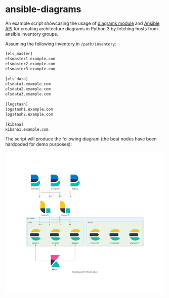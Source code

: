 # ansible-diagrams

An example script showcasing the usage of [diagrams module](https://github.com/mingrammer/diagrams) and [Ansible API](https://docs.ansible.com/ansible/latest/dev_guide/developing_api.html) for creating architecture diagrams in Python 3 by fetching hosts from ansible inventory groups.

Assuming the following inventory in `/path/inventory`:
```
[els_master]
elsmaster1.example.com
elsmaster2.example.com
elsmaster3.example.com

[els_data]
elsdata1.example.com
elsdata2.example.com
elsdata3.example.com

[logstash]
logstash1.example.com
logstash2.example.com

[kibana]
kibana1.example.com
```
The script will produce the following diagram (the beat nodes have been hardcoded for demo purposes):

![image](es.png)
